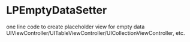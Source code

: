 # LPEmptyDataSetter
one line code to create placeholder view for empty data UIViewController/UITableViewController/UICollectionViewController, etc.

